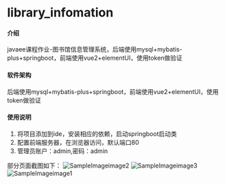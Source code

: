 # library_infomation

#### 介绍
javaee课程作业-图书馆信息管理系统，后端使用mysql+mybatis-plus+springboot，前端使用vue2+elementUI，使用token做验证

#### 软件架构
后端使用mysql+mybatis-plus+springboot，前端使用vue2+elementUI，使用token做验证


#### 使用说明
1.  将项目添加到ide，安装相应的依赖，启动springboot启动类
2.  配置前端服务器，在浏览器访问，默认端口80
3.  管理员账户：admin,密码：admin

部分页面截图如下：
![SampleImageimage2](https://user-images.githubusercontent.com/88522807/229819849-004a513e-1557-44f0-9315-3208a3b3d26f.png)
![SampleImageimage3](https://user-images.githubusercontent.com/88522807/229819861-227ef89f-805a-4cb3-907d-66d1d2575647.png)
![SampleImageimage1](https://user-images.githubusercontent.com/88522807/229819863-8554e7a2-d9ba-471b-98ff-9da40ccc800d.png)
